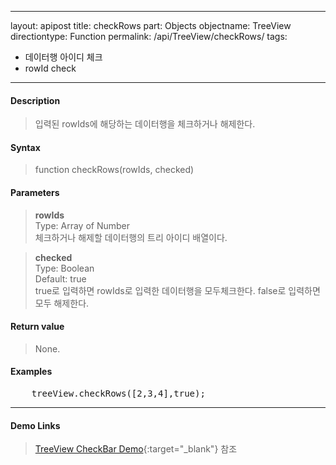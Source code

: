  ---
layout: apipost
title: checkRows
part: Objects
objectname: TreeView
directiontype: Function
permalink: /api/TreeView/checkRows/
tags:
 - 데이터행 아이디 체크
 - rowId check
---


#### Description

> 입력된 rowIds에 해당하는 데이터행을 체크하거나 해제한다.

#### Syntax

> function checkRows(rowIds, checked)  

#### Parameters

> **rowIds**  
> Type: Array of Number  
> 체크하거나 해제할 데이터행의 트리 아이디 배열이다.  

> **checked**  
> Type: Boolean  
> Default: true  
> true로 입력하면 rowIds로 입력한 데이터행을 모두체크한다. false로 입력하면 모두 해제한다.  

#### Return value

> None.

#### Examples 

<pre class="prettyprint">
    treeView.checkRows([2,3,4],true);
</pre>

---

#### Demo Links

> [TreeView CheckBar Demo](http://demo.realgrid.net/Demo/TreeCheckBar){:target="_blank"} 참조    
